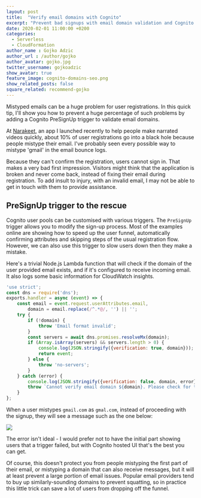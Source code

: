 ```yaml
---
layout: post
title:  "Verify email domains with Cognito"
excerpt: "Prevent bad signups with email domain validation and Cognito PreSignUp triggers"
date: 2020-02-01 11:00:00 +0200
categories: 
  - Serverless
  - CloudFormation
author_name : Gojko Adzic
author_url : /author/gojko
author_avatar: gojko.jpg
twitter_username: gojkoadzic
show_avatar: true
feature_image: cognito-domains-seo.png 
show_related_posts: false
square_related: recommend-gojko
---
```


Mistyped emails can be a huge problem for user registrations. In this quick tip, I'll show you how to prevent a huge percentage of such problems by adding a Cognito PreSignUp trigger to validate email domains.

At [Narakeet](https://www.narakeet.com), an app I launched recently to help people make narrated videos quickly, about 10% of user registrations go into a black hole because people mistype their email. I've probably seen every possible way to mistype 'gmail' in the email bounce logs. 

Because they can't confirm the registration, users cannot sign in. That makes a very bad first impression. Visitors might think that the application is broken and never come back, instead of fixing their email during registration. To add insult to injury, with an invalid email, I may not be able to get in touch with them to provide assistance. 

## PreSignUp trigger to the rescue

Cognito user pools can be customised with various triggers. The `PreSignUp` trigger allows you to modify the sign-up process. Most of the examples online are showing how to speed up the user funnel, automatically confirming attributes and skipping steps of the usual registration flow. However, we can also use this trigger to slow users down then they make a mistake.

Here's a trivial Node.js Lambda function that will check if the domain of the user provided email exists, and if it's configured to receive incoming email. It also logs some basic information for CloudWatch insights.

```js
'use strict';
const dns = require('dns');
exports.handler = async (event) => {
	const email = event.request.userAttributes.email,
		domain = email.replace(/^.*@/, '') || '';
	try {
		if (!domain) {
			throw 'Email format invalid';
		}
		const servers = await dns.promises.resolveMx(domain);
		if (Array.isArray(servers) && servers.length > 0) {
			console.log(JSON.stringify({verification: true, domain}));
			return event;
		} else {
			throw 'no-servers';
		}
	} catch (error) {
		console.log(JSON.stringify({verification: false, domain, error}));
		throw `Cannot verify email domain ${domain}. Please check for typos`;
	}
};
```

When a user mistypes `gmail.com` as `gmal.com`, instead of proceeding with the signup, they will see a message such as the one below:

![](/img/cognito-domains-big.png)

The error isn't ideal - I would prefer not to have the initial part showing users that a trigger failed, but with Cognito hosted UI that's the best you can get.

Of course, this doesn't protect you from people mistyping the first part of their email, or mistyping a domain that can also receive messages, but it will at least prevent a large portion of email issues. Popular email providers tend to buy up similarly-sounding domains to prevent squatting, so in practice this little trick can save a lot of users from dropping off the funnel.

